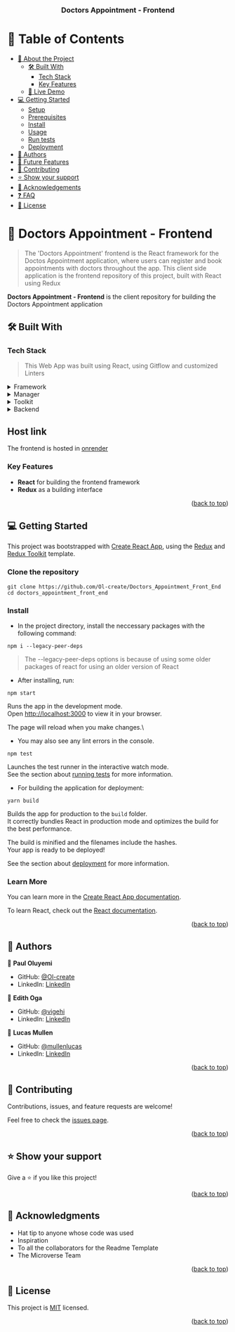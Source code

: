 <a name="readme-top"></a>

<div align="center">
  <br/>
  <h3><b>Doctors Appointment - Frontend</b></h3>
</div>

# 📗 Table of Contents

- [📖 About the Project](#about-project)
  - [🛠 Built With](#built-with)
    - [Tech Stack](#tech-stack)
    - [Key Features](#key-features)
  - [🚀 Live Demo](#live-demo)
- [💻 Getting Started](#getting-started)
  - [Setup](#setup)
  - [Prerequisites](#prerequisites)
  - [Install](#install)
  - [Usage](#usage)
  - [Run tests](#run-tests)
  - [Deployment](#triangular_flag_on_post-deployment)
- [👥 Authors](#authors)
- [🔭 Future Features](#future-features)
- [🤝 Contributing](#contributing)
- [⭐️ Show your support](#support)
- [🙏 Acknowledgements](#acknowledgements)
- [❓ FAQ](#faq)
- [📝 License](#license)

# 📖 Doctors Appointment - Frontend <a name="about-project"></a>

> The 'Doctors Appointment' frontend is the React framework for the Doctos Appointment application, where users can register and book appointments with doctors throughout the app. This client side application is the frontend repository of this project, built with React using Redux

**Doctors Appointment - Frontend** is the client repository for building the Doctors Appointment application

## 🛠 Built With <a name="built-with"></a>

### Tech Stack <a name="tech-stack"></a>

> This Web App was built using React, using Gitflow and customized Linters

<details>
<summary>Framework</summary>
  <ul>
    <li><a href="https://github.com/facebook/create-react-app">React</a></li>
  </ul>
</details>

<details>
  <summary>Manager</summary>
  <ul>
    <li><a href="https://redux.js.org/">Redux</a></li>
  </ul>
</details>

<details>
  <summary>Toolkit</summary>
  <ul>
    <li><a href="https://redux-toolkit.js.org/">Redux-toolkit</a></li>
  </ul>
</details>

<details>
<summary>Backend</summary>
  <ul>
    <li><a href="https://github.com/Ol-create/Doctors_Appointment_Back_End">RoR Backend Repository</a></li>
  </ul>
</details>

## Host link

The frontend is hosted in [onrender](https://panghealth.onrender.com)

### Key Features <a name="key-features"></a>

- **React** for building the frontend framework
- **Redux** as a building interface

<p align="right">(<a href="#readme-top">back to top</a>)</p>

## 💻 Getting Started <a name="getting-started"></a>

This project was bootstrapped with [Create React App](https://github.com/facebook/create-react-app), using the [Redux](https://redux.js.org/) and [Redux Toolkit](https://redux-toolkit.js.org/) template.

### Clone the repository

```shell
git clone https://github.com/Ol-create/Doctors_Appointment_Front_End
cd doctors_appointment_front_end
```

### Install

- In the project directory, install the neccessary packages with the following command:

```
npm i --legacy-peer-deps
```
> The --legacy-peer-deps options is because of using some older packages of react for using an older version of React

- After installing, run:

```
npm start
```

Runs the app in the development mode.\
Open [http://localhost:3000](http://localhost:3000) to view it in your browser.

The page will reload when you make changes.\

- You may also see any lint errors in the console.
```
npm test
````

Launches the test runner in the interactive watch mode.\
See the section about [running tests](https://facebook.github.io/create-react-app/docs/running-tests) for more information.

- For building the application for deployment:
```
yarn build
```

Builds the app for production to the `build` folder.\
It correctly bundles React in production mode and optimizes the build for the best performance.

The build is minified and the filenames include the hashes.\
Your app is ready to be deployed!

See the section about [deployment](https://facebook.github.io/create-react-app/docs/deployment) for more information.

### Learn More

You can learn more in the [Create React App documentation](https://facebook.github.io/create-react-app/docs/getting-started).

To learn React, check out the [React documentation](https://reactjs.org/).

<p align="right">(<a href="#readme-top">back to top</a>)</p>

## 👥 Authors <a name="authors"></a>

👤 **Paul Oluyemi**

- GitHub: [@Ol-create](https://github.com/Ol-create)
- LinkedIn: [LinkedIn](update-link)

👤 **Edith Oga**

- GitHub: [@vigehi](https://github.com/vigehi)
- LinkedIn: [LinkedIn](update-link)

👤 **Lucas Mullen**

- GitHub: [@mullenlucas](https://github.com/mullenlucas)
- LinkedIn: [LinkedIn](https://www.linkedin.com/in/lucas-mullen-447312119/)

<p align="right">(<a href="#readme-top">back to top</a>)</p>

## 🤝 Contributing <a name="contributing"></a>

Contributions, issues, and feature requests are welcome!

Feel free to check the [issues page](../../issues/).

<p align="right">(<a href="#readme-top">back to top</a>)</p>

## ⭐️ Show your support <a name="support"></a>

Give a ⭐️ if you like this project!

<p align="right">(<a href="#readme-top">back to top</a>)</p>

## 🙏 Acknowledgments <a name="acknowledgements"></a>

- Hat tip to anyone whose code was used
- Inspiration
- To all the collaborators for the Readme Template
- The Microverse Team

<p align="right">(<a href="#readme-top">back to top</a>)</p>

## 📝 License <a name="license"></a>

This project is [MIT](./LICENSE) licensed.

<p align="right">(<a href="#readme-top">back to top</a>)</p>
